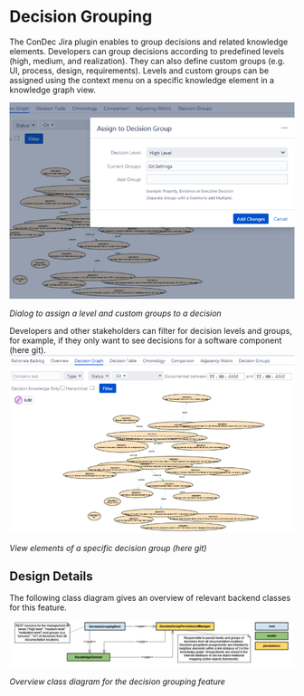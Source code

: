 # Decision Grouping

The ConDec Jira plugin enables to group decisions and related knowledge elements.
Developers can group decisions according to predefined levels (high, medium, and realization).
They can also define custom groups (e.g. UI, process, design, requirements).
Levels and custom groups can be assigned using the context menu on a specific knowledge element in a knowledge graph view.

![Dialog to assign a level and custom groups to a decision](https://github.com/cures-hub/cures-condec-jira/raw/master/doc/screenshots/decision_grouping_assign.png)

*Dialog to assign a level and custom groups to a decision*

Developers and other stakeholders can filter for decision levels and groups, for example, if they only want to see decisions for a software component (here git).
![View elements of a specific decision group (here git)](https://github.com/cures-hub/cures-condec-jira/raw/master/doc/screenshots/decision_grouping_filter.png)

*View elements of a specific decision group (here git)*

## Design Details
The following class diagram gives an overview of relevant backend classes for this feature.

![Overview class diagram](https://github.com/cures-hub/cures-condec-jira/raw/master/doc/diagrams/class_diagram_decision_grouping.png)

*Overview class diagram for the decision grouping feature*